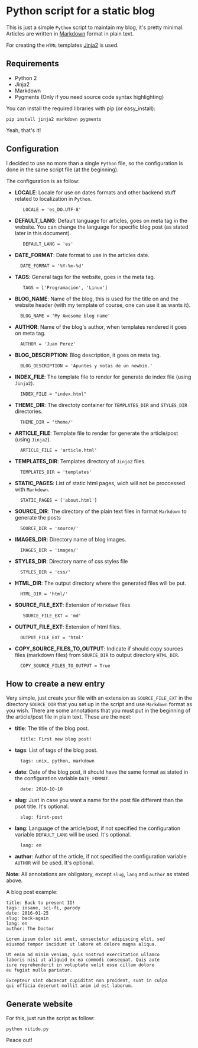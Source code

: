 Python script for a static blog 
=============================================================

This is just a simple `Python` script to maintain my blog, it's pretty
minimal. Articles are written in [Markdown](https://en.wikipedia.org/wiki/Markdown) format in 
plain text.

For creating the `HTML` templates [Jinja2](http://jinja.pocoo.org/) is used.

Requirements
-------------

* Python 2
* Jinja2
* Markdown
* Pygments (Only if you need source code syntax highlighting)

You can install the required libraries with pip (or easy_install):

    pip install jinja2 markdown pygments

Yeah, that's it!

Configuration
--------------

I decided to use no more than a single `Python` file, so the configuration is done in the same script file (at the beginning).

The configuration is as follow:

* **LOCALE**: Locale for use on dates formats and other backend stuff related to localization in `Python`.
       
         LOCALE = 'es_DO.UTF-8'

* **DEFAULT_LANG**: Default language for articles, goes on meta tag in the website. You can change the language for specific blog post (as stated later in this document).
       
         DEFAULT_LANG = 'es'  

* **DATE_FORMAT**: Date format to use in the articles date.
     
        DATE_FORMAT = '%Y-%m-%d'

* **TAGS**: General tags for the website, goes in the meta tag.
       
         TAGS = ['Programación', 'Linux']

* **BLOG_NAME**: Name of the blog, this is used for the title on <head></head> and the website header (with my template of course, one can use it as wants it).
        
        BLOG_NAME = 'My Awesome blog name' 

* **AUTHOR**: Name of the blog's author, when templates rendered it goes on meta tag.
 
        AUTHOR = 'Juan Perez'

* **BLOG_DESCRIPTION**: Blog description, it goes on meta tag.
        
        BLOG_DESCRIPTION = 'Apuntes y notas de un newbie.'

* **INDEX_FILE**: The template file to render for generate de index file (using `Jinja2`).
        
        INDEX_FILE = "index.html"

* **THEME_DIR**: The directoty container for `TEMPLATES_DIR` and `STYLES_DIR` directories.

        THEME_DIR = 'theme/'

* **ARTICLE_FILE**: Template file to render for generate the article/post (using `Jinja2`).
        
        ARTICLE_FILE = 'article.html' 

* **TEMPLATES_DIR**: Templates directory of `Jinja2` files.
        
        TEMPLATES_DIR = 'templates' 

* **STATIC_PAGES**: List of static html pages, wich will not be proccessed with `Markdown`.
        
        STATIC_PAGES = ['about.html']

* **SOURCE_DIR**: The directory of the plain text files in format `Markdown` to generate the posts
        
        SOURCE_DIR = 'source/' 

* **IMAGES_DIR**: Directory name of blog images.
        
        IMAGES_DIR = 'images/'

* **STYLES_DIR**: Directory name of css styles file
        
        STYLES_DIR = 'css/' 

* **HTML_DIR**: The output directory where the generated files will be put.
        
        HTML_DIR = 'html/'

* **SOURCE_FILE_EXT**: Extension of `Markdown` files
       
         SOURCE_FILE_EXT = 'md' 

* **OUTPUT_FILE_EXT**: Extension of html files.

        OUTPUT_FILE_EXT = 'html'
        
* **COPY_SOURCE_FILES_TO_OUTPUT**: Indicate if should copy sources files (markdown files) from `SOURCE_DIR` to output directory `HTML_DIR`.

        COPY_SOURCE_FILES_TO_OUTPUT = True

How to create a new entry
-------------------------

Very simple, just create your file with an extension as `SOURCE_FILE_EXT` in the directory `SOURCE_DIR` 
that you set up in the script and use `Markdown` format as you wish. There are some annotations that you must put in the beginning 
of the article/post file in plain text. These are the next:

* **title**: The title of the blog post.

        title: First new blog post!

* **tags**: List of tags of the blog post.
 
        tags: unix, python, markdown

* **date**: Date of the blog post, it should have the same format as stated in the configuration variable `DATE_FORMAT`.
 
        date: 2016-10-10

* **slug**: Just in case you want a name for the post file different than the psot title. It's optional.
 
        slug: first-post

* **lang**: Language of the article/post, if not specified the configuration variable `DEFAULT_LANG` will be used. It's optional. 

        lang: en
        
* **author**: Author of the article, if not specified the configuration variable `AUTHOR` will be used. It's optional.

**Note**: All annotations are obligatory, except `slug`, `lang` and `author` as stated above.

A blog post example:

    title: Back to present II!
    tags: insane, sci-fi, parody
    date: 2016-01-25
    slug: back-again
    lang: en
    author: The Doctor
    
    Lorem ipsum dolor sit amet, consectetur adipiscing elit, sed 
    eiusmod tempor incidunt ut labore et dolore magna aliqua. 
    
    Ut enim ad minim veniam, quis nostrud exercitation ullamco 
    laboris nisi ut aliquid ex ea commodi consequat. Quis aute 
    iure reprehenderit in voluptate velit esse cillum dolore 
    eu fugiat nulla pariatur. 
    
    Excepteur sint obcaecat cupiditat non proident, sunt in culpa 
    qui officia deserunt mollit anim id est laborum.

Generate website
----------------

For this, just run the script as follow:

    python nitido.py
    
Peace out!

